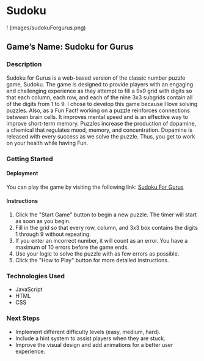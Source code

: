 # Sudoku
! (images/sudokuForgurus.png) 
## Game’s Name: Sudoku for Gurus

### Description
Sudoku for Gurus is a web-based version of the classic number puzzle game, Sudoku. The game is designed to provide players with an engaging and challenging experience as they attempt to fill a 9x9 grid with digits so that each column, each row, and each of the nine 3x3 subgrids contain all of the digits from 1 to 9. I chose to develop this game because I love solving puzzles. Also, as a Fun Fact! working on a puzzle reinforces connections between brain cells. It improves mental speed and is an effective way to improve short-term memory. Puzzles increase the production of dopamine, a chemical that regulates mood, memory, and concentration. Dopamine is released with every success as we solve the puzzle. Thus, you get to work on your health while having Fun.

### Getting Started

#### Deployment
You can play the game by visiting the following link: [Sudoku For Gurus](https://seldesoky.github.io/Sudoku/)

#### Instructions
1. Click the "Start Game" button to begin a new puzzle. The timer will start as soon as you begin.
2. Fill in the grid so that every row, column, and 3x3 box contains the digits 1 through 9 without repeating.
3. If you enter an incorrect number, it will count as an error. You have a maximum of 10 errors before the game ends.
4. Use your logic to solve the puzzle with as few errors as possible.
5. Click the "How to Play" button for more detailed instructions.

### Technologies Used
- JavaScript
- HTML
- CSS

### Next Steps
- Implement different difficulty levels (easy, medium, hard).
- Include a hint system to assist players when they are stuck.
- Improve the visual design and add animations for a better user experience.

